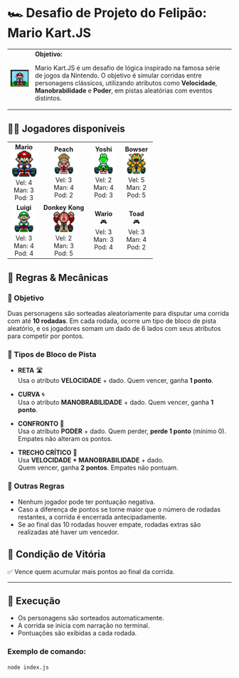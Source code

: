 # 🏎️ Desafio de Projeto do Felipão: Mario Kart.JS

<table>
  <tr>
    <td>
      <img src="./docs/header.gif" alt="Mario Kart" width="200">
    </td>
    <td>
      <b>Objetivo:</b>
      <p>
        Mario Kart.JS é um desafio de lógica inspirado na famosa série de jogos da Nintendo. 
        O objetivo é simular corridas entre personagens clássicos, utilizando atributos como 
        <strong>Velocidade</strong>, <strong>Manobrabilidade</strong> e <strong>Poder</strong>, 
        em pistas aleatórias com eventos distintos.
      </p>
    </td>
  </tr>
</table>

## 🧑‍🚀 Jogadores disponíveis

<table style="border-collapse: collapse; width: 100%; text-align: center;">
  <tr>
    <td><strong>Mario</strong><br><img src="./docs/mario.gif" width="60"/><br>Vel: 4<br>Man: 3<br>Pod: 3</td>
    <td><strong>Peach</strong><br><img src="./docs/peach.gif" width="60"/><br>Vel: 3<br>Man: 4<br>Pod: 2</td>
    <td><strong>Yoshi</strong><br><img src="./docs/yoshi.gif" width="60"/><br>Vel: 2<br>Man: 4<br>Pod: 3</td>
    <td><strong>Bowser</strong><br><img src="./docs/bowser.gif" width="60"/><br>Vel: 5<br>Man: 2<br>Pod: 5</td>
  </tr>
  <tr>
    <td><strong>Luigi</strong><br><img src="./docs/luigi.gif" width="60"/><br>Vel: 3<br>Man: 4<br>Pod: 4</td>
    <td><strong>Donkey Kong</strong><br><img src="./docs/dk.gif" width="60"/><br>Vel: 2<br>Man: 3<br>Pod: 5</td>
    <td><strong>Wario</strong><br>🎮<br>Vel: 3<br>Man: 3<br>Pod: 4</td>
    <td><strong>Toad</strong><br>🎮<br>Vel: 3<br>Man: 4<br>Pod: 2</td>
  </tr>
</table>

## 🧩 Regras & Mecânicas

### 🎯 Objetivo
Duas personagens são sorteadas aleatoriamente para disputar uma corrida com até **10 rodadas**. Em cada rodada, ocorre um tipo de bloco de pista aleatório, e os jogadores somam um dado de 6 lados com seus atributos para competir por pontos.

### 📍 Tipos de Bloco de Pista

- **RETA** 🛣️  
  Usa o atributo **VELOCIDADE** + dado. Quem vencer, ganha **1 ponto**.

- **CURVA** 🌀  
  Usa o atributo **MANOBRABILIDADE** + dado. Quem vencer, ganha **1 ponto**.

- **CONFRONTO** 🥊  
  Usa o atributo **PODER** + dado. Quem perder, **perde 1 ponto** (mínimo 0).  
  Empates não alteram os pontos.

- **TRECHO CRÍTICO** 🚧  
  Usa **VELOCIDADE + MANOBRABILIDADE** + dado.  
  Quem vencer, ganha **2 pontos**. Empates não pontuam.

### 🧮 Outras Regras

- Nenhum jogador pode ter pontuação negativa.
- Caso a diferença de pontos se torne maior que o número de rodadas restantes, a corrida é encerrada antecipadamente.
- Se ao final das 10 rodadas houver empate, rodadas extras são realizadas até haver um vencedor.

## 🏁 Condição de Vitória

✅ Vence quem acumular mais pontos ao final da corrida.

---

## 🎲 Execução

- Os personagens são sorteados automaticamente.
- A corrida se inicia com narração no terminal.
- Pontuações são exibidas a cada rodada.

### Exemplo de comando:

```bash
node index.js
